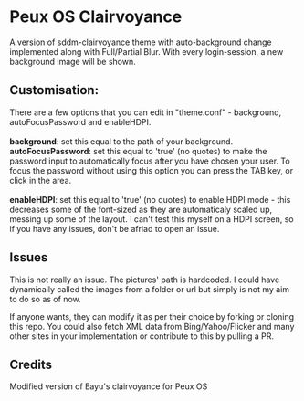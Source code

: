 # Peux OS Clairvoyance

A version of sddm-clairvoyance theme with auto-background change implemented along with Full/Partial Blur. With every login-session, a new background image will be shown.

## Customisation:

There are a few options that you can edit in "theme.conf" - background, autoFocusPassword and enableHDPI.<br><br>
<b>background</b>: set this equal to the path of your background. 
<b>autoFocusPassword</b>: set this equal to 'true' (no quotes) to make the password input to automatically focus after you have chosen your user. To focus the password without using this option you can press the TAB key, or click in the area.<br><br>
<b>enableHDPI</b>: set this equal to 'true' (no quotes) to enable HDPI mode - this decreases some of the font-sized as they are automaticaly scaled up, messing up some of the layout. I can't test this myself on a HDPI screen, so if you have any issues, don't be afriad to open an issue.<br>

## Issues

This is not really an issue. The pictures' path is hardcoded. I could have dynamically called the images from a folder or url but simply is not my aim to do so as of now. 

If anyone wants, they can modify it as per their choice by forking or cloning this repo. You could also fetch XML data from Bing/Yahoo/Flicker and many other sites in your implementation or contribute to this by pulling a PR.

## Credits
Modified version of Eayu's clairvoyance for Peux OS
